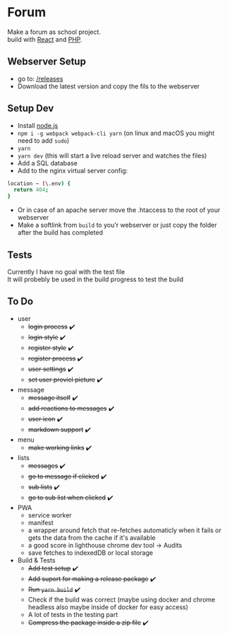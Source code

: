 # Forum
Make a forum as school project.  
build with [React](https://reactjs.org/) and [PHP](http://www.php.net/).  

## Webserver Setup
- go to: [/releases](https://github.com/mjarkk/forum/releases)
- Download the latest version and copy the fils to the webserver

## Setup Dev
- Install [node.js](https://nodejs.org/en/)
- `npm i -g webpack webpack-cli yarn` (on linux and macOS you might need to add `sudo`)
- `yarn`
- `yarn dev` (this will start a live reload server and watches the files)
- Add a SQL database 
- Add to the nginx virtual server config:  
```BASH
location ~ (\.env) { 
  return 404;
}
```  
- Or in case of an apache server move the .htaccess to the root of your webserver
- Make a softlink from `build` to you'r webserver or just copy the folder after the build has completed

## Tests
Currently I have no goal with the test file  
It will probebly be used in the build progress to test the build

## To Do
- user
  - ~~login process~~ :heavy_check_mark:
  - ~~login style~~ :heavy_check_mark:
  - ~~register style~~ :heavy_check_mark:
  - ~~register process~~ :heavy_check_mark:
  - ~~user settings~~ :heavy_check_mark:
  - ~~set user proviel picture~~ :heavy_check_mark:
- message
  - ~~message itself~~ :heavy_check_mark:
  - ~~add reactions to messages~~ :heavy_check_mark:
  - ~~user icon~~ :heavy_check_mark:
  - ~~markdown support~~ :heavy_check_mark:
- menu
  - ~~make working links~~ :heavy_check_mark:
- lists
  - ~~messages~~ :heavy_check_mark:
  - ~~go to message if clicked~~ :heavy_check_mark:
  - ~~sub lists~~ :heavy_check_mark:
  - ~~go to sub list when clicked~~ :heavy_check_mark:
- PWA
  - service worker
  - manifest
  - a wrapper around fetch that re-fetches automaticly when it fails or gets the data from the cache if it's available
  - a good score in lighthouse chrome dev tool -> Audits 
  - save fetches to indexedDB or local storage
- Build & Tests
  - ~~Add test setup~~ :heavy_check_mark:
  - ~~Add suport for making a release package~~ :heavy_check_mark:
  - ~~Run `yarn build`~~ :heavy_check_mark:
  - Check if the build was correct (maybe using docker and chrome headless also maybe inside of docker for easy access)
  - A lot of tests in the testing part
  - ~~Compress the package inside a zip file~~ :heavy_check_mark:
